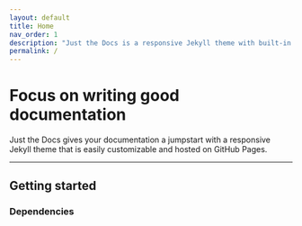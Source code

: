 ```yaml
---
layout: default
title: Home
nav_order: 1
description: "Just the Docs is a responsive Jekyll theme with built-in search that is easily customizable and hosted on GitHub Pages."
permalink: /
---
```


# Focus on writing good documentation

Just the Docs gives your documentation a jumpstart with a responsive Jekyll theme that is easily customizable and hosted on GitHub Pages.

---

## Getting started

### Dependencies